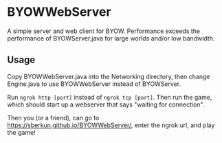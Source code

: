 # BYOWWebServer

A simple server and web client for BYOW. Performance exceeds the performance of BYOWServer.java for large worlds and/or low bandwidth.

## Usage

Copy BYOWWebServer.java into the Networking directory, then change Engine.java to use BYOWWebServer instead of BYOWServer.

Run `ngrok http [port]` instead of `ngrok tcp [port]`. Then run the game, which should start up a webserver that says "waiting for connection".

Then you (or a friend), can go to <https://sberkun.github.io/BYOWWebServer/>, enter the ngrok url, and play the game!
